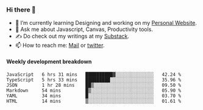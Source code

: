 ### Hi there 👋

- 🌱 I’m currently learning Designing and working on my [Personal Website](https://kvaishak.com/).
- 💬 Ask me about Javascript, Canvas,  Productivity tools. 
- :writing_hand: Do check out my writings at my [Substack](https://kvaishak.substack.com/).
- 📫 How to reach me: [Mail](mailto:vaishak.kaippanchery@gmail.com) or [twitter](https://twitter.com/kvaishack).


#### Weekly development breakdown

<!--START_SECTION:waka-->

```text
JavaScript   6 hrs 31 mins   ██████████▓░░░░░░░░░░░░░░   42.24 %
TypeScript   5 hrs 33 mins   █████████░░░░░░░░░░░░░░░░   35.96 %
JSON         1 hr 28 mins    ██▒░░░░░░░░░░░░░░░░░░░░░░   09.50 %
Markdown     54 mins         █▒░░░░░░░░░░░░░░░░░░░░░░░   05.90 %
YAML         34 mins         █░░░░░░░░░░░░░░░░░░░░░░░░   03.70 %
HTML         14 mins         ▒░░░░░░░░░░░░░░░░░░░░░░░░   01.61 %
```

<!--END_SECTION:waka-->
